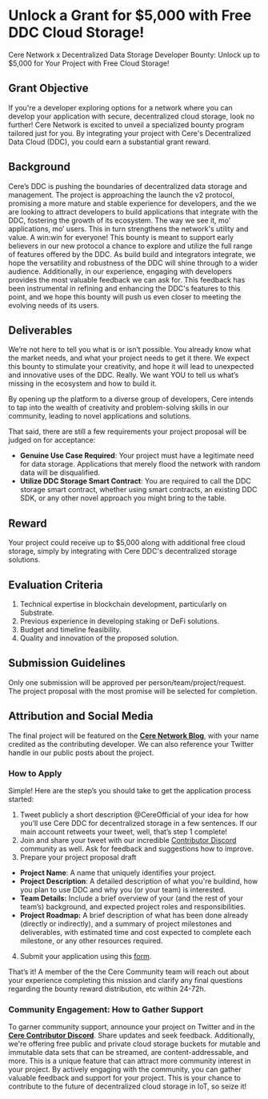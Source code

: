 # Unlock a Grant for $5,000 with Free DDC Cloud Storage!
Cere Network x Decentralized Data Storage Developer Bounty: Unlock up to $5,000 for Your Project with Free Cloud Storage! 

## Grant Objective
If you're a developer exploring options for a network where you can develop your application with secure, decentralized cloud storage, look no further! Cere Network is excited to unveil a specialized bounty program tailored just for you. By integrating your project with Cere's Decentralized Data Cloud (DDC), you could earn a substantial grant reward.

## Background
Cere’s DDC is pushing the boundaries of decentralized data storage and management. The project is approaching the launch the v2 protocol, promising a more mature and stable experience for developers, and the we are looking to attract developers to build applications that integrate with the DDC, fostering the growth of its ecosystem. The way we see it, mo’ applications, mo’ users. This in turn strengthens the network's utility and value. A win:win for everyone!
This bounty is meant to support early believers in our new protocol a chance to explore and utilize the full range of features offered by the DDC. As build build and integrators integrate, we hope the versatility and robustness of the DDC will shine through to a wider audience.
Additionally, in our experience, engaging with developers provides the most valuable feedback we can ask for. This feedback has been instrumental in refining and enhancing the DDC's features to this point, and we hope this bounty will push us even closer to meeting the evolving needs of its users.

## Deliverables
We’re not here to tell you what is or isn’t possible. You already know what the market needs, and what your project needs to get it there. We expect this bounty to stimulate your creativity, and hope it will lead to unexpected and innovative uses of the DDC. Really. We want YOU to tell us what’s missing in the ecosystem and how to build it.

By opening up the platform to a diverse group of developers, Cere intends to tap into the wealth of creativity and problem-solving skills in our community, leading to novel applications and solutions.

That said, there are still a few requirements your project proposal will be judged on for acceptance:

- **Genuine Use Case Required**: Your project must have a legitimate need for data storage. Applications that merely flood the network with random data will be disqualified.
- **Utilize DDC Storage Smart Contract**: You are required to call the DDC storage smart contract, whether using smart contracts, an existing DDC SDK, or any other novel approach you might bring to the table.

## Reward
Your project could receive up to $5,000 along with additional free cloud storage, simply by integrating with Cere DDC's decentralized storage solutions.

## Evaluation Criteria
1. Technical expertise in blockchain development, particularly on Substrate.
2. Previous experience in developing staking or DeFi solutions.
3. Budget and timeline feasibility.
4. Quality and innovation of the proposed solution.

## Submission Guidelines
Only one submission will be approved per person/team/project/request.
The project proposal with the most promise will be selected for completion.

## Attribution and Social Media
The final project will be featured on the **[Cere Network Blog](https://cere.network/blog)**, with your name credited as the contributing developer. We can also reference your Twitter handle in our public posts about the project.

### How to Apply
Simple! Here are the step’s you should take to get the application process started:
1. Tweet publicly a short description @CereOfficial of your idea for how you’ll use Cere DDC for decentralized storage in a few sentences. If our main account retweets your tweet, well, that’s step 1 complete!
2. Join and share your tweet with our incredible [Contributor Discord](http://cere.network/discord) community as well. Ask for feedback and suggestions how to improve.
3. Prepare your project proposal draft
 - **Project Name**: A name that uniquely identifies your project.
 - **Project Description**: A detailed description of what you're buildind, how you plan to use DDC and why you (or your team) is interested.
 - **Team Details:** Include a brief overview of your (and the rest of your team’s) background, and expected project roles and responsibilities.
 - **Project Roadmap:** A brief description of what has been done already (directly or indirectly), and a summary of project milestones and deliverables, with estimated time and cost expected to complete each milestone, or any other resources required.
4. Submit your application using this [form](https://noteforms.com/forms/cere-bounties-submission-zivk7s).

That’s it! A member of the the Cere Community team will reach out about your experience completing this mission and clarify any final questions regarding the bounty reward distribution, etc within 24-72h.

### Community Engagement: How to Gather Support
To garner community support, announce your project on Twitter and in the **[Cere Contributor Discord](https://cere.network/discord)**. Share updates and seek feedback. Additionally, we're offering free public and private cloud storage buckets for mutable and immutable data sets that can be streamed, are content-addressable, and more. This is a unique feature that can attract more community interest in your project.
By actively engaging with the community, you can gather valuable feedback and support for your project. This is your chance to contribute to the future of decentralized cloud storage in IoT, so seize it!
